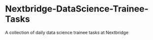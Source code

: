 # Nextbridge-DataScience-Trainee-Tasks
A collection of daily data science trainee tasks at Nextbridge
